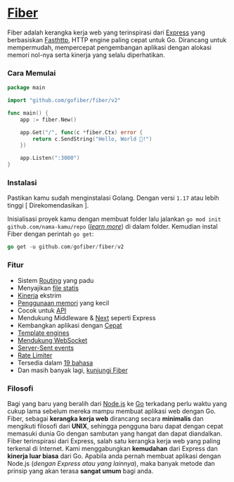 # [Fiber](https://github.com/gofiber/fiber)

Fiber adalah kerangka kerja web yang terinspirasi dari [Express](https://github.com/expressjs/express) yang berbasiskan
[Fasthttp](https://github.com/valyala/fasthttp), HTTP engine paling cepat untuk Go. Dirancang untuk mempermudah, mempercepat
pengembangan aplikasi dengan alokasi memori nol-nya serta kinerja yang selalu diperhatikan.

### Cara Memulai

```go
package main

import "github.com/gofiber/fiber/v2"

func main() {
    app := fiber.New()

    app.Get("/", func(c *fiber.Ctx) error {
        return c.SendString("Hello, World 👋!")
    })

    app.Listen(":3000")
}
```

### Instalasi

Pastikan kamu sudah menginstalasi Golang. Dengan versi `1.17` atau lebih tinggi [ Direkomendasikan ].

Inisialisasi proyek kamu dengan membuat folder lalu jalankan `go mod init github.com/nama-kamu/repo` ([_learn more_](https://go.dev/blog/using-go-modules))
di dalam folder. Kemudian instal Fiber dengan perintah `go get`:
```go
go get -u github.com/gofiber/fiber/v2
```

### Fitur

- Sistem [Routing](https://docs.gofiber.io/guide/routing) yang padu
- Menyajikan [file statis](https://docs.gofiber.io/api/app#static)
- [Kinerja](https://docs.gofiber.io/extra/benchmarks) ekstrim
- [Penggunaan memori](https://docs.gofiber.io/extra/benchmarks) yang kecil
- Cocok untuk [API](https://docs.gofiber.io/api/ctx)
- Mendukung Middleware & [Next](https://docs.gofiber.io/api/ctx#next) seperti Express
- Kembangkan aplikasi dengan [Cepat](https://dev.to/koddr/welcome-to-fiber-an-express-js-styled-fastest-web-framework-written-with-on-golang-497)
- [Template engines](https://github.com/gofiber/template)
- [Mendukung WebSocket](https://github.com/gofiber/websocket)
- [Server-Sent events](https://github.com/gofiber/recipes/tree/master/sse)
- [Rate Limiter](https://docs.gofiber.io/api/middleware/limiter)
- Tersedia dalam [19 bahasa](https://docs.gofiber.io/)
- Dan masih banyak lagi, [kunjungi Fiber](https://docs.gofiber.io/)

### Filosofi

Bagi yang baru yang beralih dari [Node.js](https://nodejs.org/en/about/) ke [Go](https://go.dev/doc/) terkadang perlu waktu
yang cukup lama sebelum mereka mampu membuat aplikasi web dengan Go. Fiber, sebagai **kerangka kerja web** dirancang secara
**minimalis** dan mengikuti filosofi dari **UNIX**, sehingga pengguna baru dapat dengan cepat memasuki dunia Go dengan sambutan
yang hangat dan dapat diandalkan. Fiber terinspirasi dari Express, salah satu kerangka kerja web yang paling terkenal di
Internet. Kami menggabungkan **kemudahan** dari Express dan **kinerja luar biasa** dari Go. Apabila anda pernah membuat
aplikasi dengan Node.js (_dengan Express atau yang lainnya_), maka banyak metode dan prinsip yang akan terasa **sangat umum**
bagi anda.